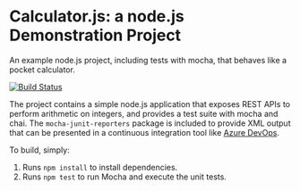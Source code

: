 Calculator.js: a node.js Demonstration Project
==============================================
An example node.js project, including tests with mocha, that behaves like
a pocket calculator.


[![Build Status](https://dev.azure.com/parrotpos/Integrating%20External%20Source%20Control%20with%20Azure%20Pipelines/_apis/build/status/stv707.calculator?branchName=master)](https://dev.azure.com/parrotpos/Integrating%20External%20Source%20Control%20with%20Azure%20Pipelines/_build/latest?definitionId=16&branchName=master)



The project contains a simple node.js application that exposes REST APIs
to perform arithmetic on integers, and provides a test suite with mocha
and chai.  The `mocha-junit-reporters` package is included to provide XML
output that can be presented in a continuous integration tool like
[Azure DevOps](https://azure.com/devops).

To build, simply:

1. Runs `npm install` to install dependencies.
2. Runs `npm test` to run Mocha and execute the unit tests.

